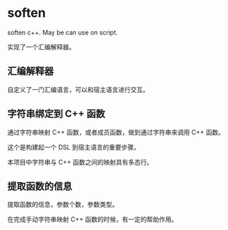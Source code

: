 # soften

soften c++. May be can use on script.

实现了一个汇编解释器。

## 汇编解释器

自定义了一门汇编语言，可以和宿主语言进行交互。

## 字符串绑定到 C++ 函数

通过字符串映射 C++ 函数，或者成员函数，做到通过字符串来调用 C++ 函数。

这个是构建起一个 DSL 到宿主语言的重要步骤。

本项目中字符串与 C++ 函数之间的映射具有多态行。

## 提取函数的信息

提取函数的信息，参数个数，参数类型。

在完成手动字符串映射 C++ 函数的时候，有一定的帮助作用。
